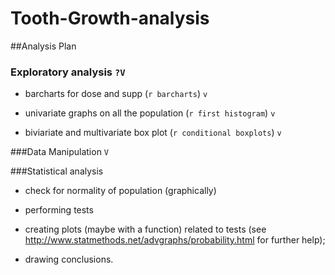 # Tooth-Growth-analysis

##Analysis Plan


### Exploratory analysis `?V`

* barcharts for dose and supp (`r barcharts`) `v`

* univariate graphs on all the population (`r first histogram`) `v`

* biviariate and multivariate box plot (`r conditional boxplots`) `v`


###Data Manipulation `V`


###Statistical analysis

* check for normality of population (graphically)

* performing tests

* creating plots (maybe with a function) related to tests (see http://www.statmethods.net/advgraphs/probability.html for further help);

* drawing conclusions.





